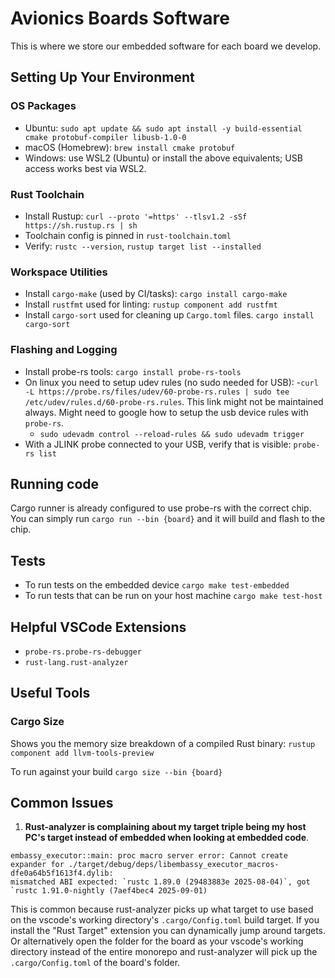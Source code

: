 # Avionics Boards Software

This is where we store our embedded software for each board we develop.

## Setting Up Your Environment

### OS Packages
- Ubuntu: `sudo apt update && sudo apt install -y build-essential cmake protobuf-compiler libusb-1.0-0`
- macOS (Homebrew): `brew install cmake protobuf`
- Windows: use WSL2 (Ubuntu) or install the above equivalents; USB access works best via WSL2.

### Rust Toolchain
- Install Rustup: `curl --proto '=https' --tlsv1.2 -sSf https://sh.rustup.rs | sh`
- Toolchain config is pinned in `rust-toolchain.toml`
- Verify: `rustc --version`, `rustup target list --installed`

### Workspace Utilities
- Install `cargo-make` (used by CI/tasks): `cargo install cargo-make`
- Install `rustfmt` used for linting: `rustup component add rustfmt`
- Install `cargo-sort` used for cleaning up `Cargo.toml` files. `cargo install cargo-sort`

### Flashing and Logging
- Install probe-rs tools: `cargo install probe-rs-tools`
- On linux you need to setup udev rules (no sudo needed for USB): 
  -`curl -L https://probe.rs/files/udev/60-probe-rs.rules | sudo tee /etc/udev/rules.d/60-probe-rs.rules`. This link might not be maintained always. Might need to google how to setup the usb device rules with `probe-rs`.
  - `sudo udevadm control --reload-rules && sudo udevadm trigger`
- With a JLINK probe connected to your USB, verify that is visible: `probe-rs list`

## Running code 
Cargo runner is already configured to use probe-rs with the correct chip. You can simply run `cargo run --bin {board}` and it will build and flash to the chip.

## Tests 
- To run tests on the embedded device `cargo make test-embedded`
- To run tests that can be run on your host machine `cargo make test-host`

## Helpful VSCode Extensions 
- `probe-rs.probe-rs-debugger`
- `rust-lang.rust-analyzer`

## Useful Tools
### Cargo Size
Shows you the memory size breakdown of a compiled Rust binary: `rustup component add llvm-tools-preview`

To run against your build `cargo size --bin {board}`

## Common Issues

1) **Rust-analyzer is complaining about my target triple being my host PC's target instead of embedded when looking at embedded code**.
```
embassy_executor::main: proc macro server error: Cannot create expander for ./target/debug/deps/libembassy_executor_macros-dfe0a64b5f1613f4.dylib:
mismatched ABI expected: `rustc 1.89.0 (29483883e 2025-08-04)`, got `rustc 1.91.0-nightly (7aef4bec4 2025-09-01)
```
This is common because rust-analyzer picks up what target to use based on the vscode's working directory's `.cargo/Config.toml` build target. If you install the "Rust Target" extension you can dynamically jump around targets. Or alternatively open the folder for the board as your vscode's working directory instead of the entire monorepo and rust-analyzer will pick up the `.cargo/Config.toml` of the board's folder.